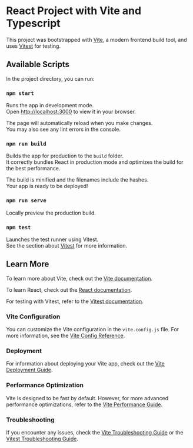 # React Project with Vite and Typescript

This project was bootstrapped with [Vite](https://vitejs.dev/), a modern frontend build tool, and uses [Vitest](https://vitest.dev/) for testing.

## Available Scripts

In the project directory, you can run:

### `npm start`

Runs the app in development mode.\
Open [http://localhost:3000](http://localhost:3000) to view it in your browser.

The page will automatically reload when you make changes.\
You may also see any lint errors in the console.

### `npm run build`

Builds the app for production to the `build` folder.\
It correctly bundles React in production mode and optimizes the build for the best performance.

The build is minified and the filenames include the hashes.\
Your app is ready to be deployed!

### `npm run serve`

Locally preview the production build.

### `npm test`

Launches the test runner using Vitest.\
See the section about [Vitest](https://vitest.dev/guide/) for more information.

## Learn More

To learn more about Vite, check out the [Vite documentation](https://vitejs.dev/).

To learn React, check out the [React documentation](https://reactjs.org/).

For testing with Vitest, refer to the [Vitest documentation](https://vitest.dev/guide/).

### Vite Configuration

You can customize the Vite configuration in the `vite.config.js` file. For more information, see the [Vite Config Reference](https://vitejs.dev/config/).

### Deployment

For information about deploying your Vite app, check out the [Vite Deployment Guide](https://vitejs.dev/guide/static-deploy.html).

### Performance Optimization

Vite is designed to be fast by default. However, for more advanced performance optimizations, refer to the [Vite Performance Guide](https://vitejs.dev/guide/performance.html).

### Troubleshooting

If you encounter any issues, check the [Vite Troubleshooting Guide](https://vitejs.dev/guide/troubleshooting.html) or the [Vitest Troubleshooting Guide](https://vitest.dev/guide/debugging.html).